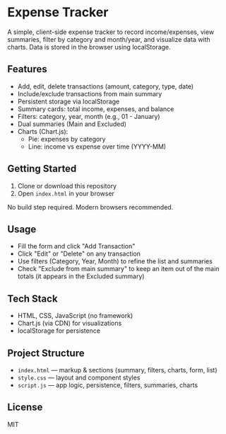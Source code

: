 # Expense Tracker

A simple, client-side expense tracker to record income/expenses, view summaries, filter by category and month/year, and visualize data with charts. Data is stored in the browser using localStorage.

## Features
- Add, edit, delete transactions (amount, category, type, date)
- Include/exclude transactions from main summary
- Persistent storage via localStorage
- Summary cards: total income, expenses, and balance
- Filters: category, year, month (e.g., 01 - January)
- Dual summaries (Main and Excluded)
- Charts (Chart.js):
  - Pie: expenses by category
  - Line: income vs expense over time (YYYY-MM)

## Getting Started
1. Clone or download this repository
2. Open `index.html` in your browser

No build step required. Modern browsers recommended.

## Usage
- Fill the form and click "Add Transaction"
- Click "Edit" or "Delete" on any transaction
- Use filters (Category, Year, Month) to refine the list and summaries
- Check "Exclude from main summary" to keep an item out of the main totals (it appears in the Excluded summary)

## Tech Stack
- HTML, CSS, JavaScript (no framework)
- Chart.js (via CDN) for visualizations
- localStorage for persistence

## Project Structure
- `index.html` — markup & sections (summary, filters, charts, form, list)
- `style.css` — layout and component styles
- `script.js` — app logic, persistence, filters, summaries, charts

## License
MIT

